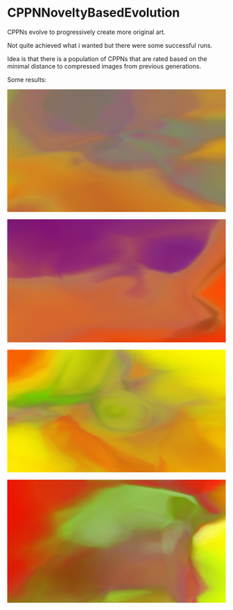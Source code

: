 # CPPNNoveltyBasedEvolution
CPPNs evolve to progressively create more original art.

Not quite achieved what i wanted but there were some successful runs.

Idea is that there is a population of CPPNs that are rated based on the minimal distance to compressed images from previous generations.

Some results:

![](/computer%20art%2011%20generation.png)

![](/computer%20art%2021%20generation.png)

![](/computer%20art%2024%20generation.png)

![](/computer%20art%2026%20generation.png)
